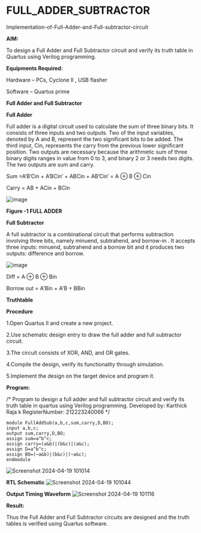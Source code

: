 # FULL_ADDER_SUBTRACTOR

Implementation-of-Full-Adder-and-Full-subtractor-circuit

**AIM:**

To design a Full Adder and Full Subtractor circuit and verify its truth table in Quartus using Verilog programming.

**Equipments Required:**

Hardware – PCs, Cyclone II , USB flasher

Software – Quartus prime

**Full Adder and Full Subtractor**

**Full Adder**

Full adder is a digital circuit used to calculate the sum of three binary bits. It consists of three inputs and two outputs. Two of the input variables, denoted by A and B, represent the two significant bits to be added. The third input, Cin, represents the carry from the previous lower significant position. Two outputs are necessary because the arithmetic sum of three binary digits ranges in value from 0 to 3, and binary 2 or 3 needs two digits. The two outputs are sum and carry.

Sum =A’B’Cin + A’BCin’ + ABCin + AB’Cin’ = A ⊕ B ⊕ Cin 

Carry = AB + ACin + BCin

![image](https://github.com/naavaneetha/FULL_ADDER_SUBTRACTOR/assets/154305477/0f30ba51-5ffb-4198-845f-18e054f675e7)

**Figure -1 FULL ADDER**

**Full Subtractor**

A full subtractor is a combinational circuit that performs subtraction involving three bits, namely minuend, subtrahend, and borrow-in . It accepts three inputs: minuend, subtrahend and a borrow bit and it produces two outputs: difference and borrow.

![image](https://github.com/naavaneetha/FULL_ADDER_SUBTRACTOR/assets/154305477/02b24f51-ab51-4304-9ad6-7b81ffc1ead5)

Diff = A ⊕ B ⊕ Bin 

Borrow out = A'Bin + A'B + BBin

**Truthtable**

**Procedure**

1.Open Quartus II and create a new project.

2.Use schematic design entry to draw the full adder and full subtractor circuit.

3.The circuit consists of XOR, AND, and OR gates.

4.Compile the design, verify its functionality through simulation.

5.Implement the design on the target device and program it.

**Program:**

/* Program to design a full adder and full subtractor circuit and verify its truth table in quartus using Verilog programming. 
Developed by: Karthick Raja k
RegisterNumber: 212223240066
*/
```
module FullAddSub(a,b,c,sum,carry,D,BO);
input a,b,c;
output sum,carry,D,BO;
assign sum=a^b^c;
assign carry=(a&b)|(b&c)|(a&c);
assign D=a^b^c;
assign BO=(~a&b)|(b&c)|(~a&c);
endmodule
```
![Screenshot 2024-04-19 101014](https://github.com/Karthickraja23006120/FULL_ADDER_SUBTRACTOR/assets/139335315/0aa568eb-5c81-4b20-9682-25041a30bbb0)

**RTL Schematic**
![Screenshot 2024-04-19 101044](https://github.com/Karthickraja23006120/FULL_ADDER_SUBTRACTOR/assets/139335315/7c24ae1d-985f-4de8-966a-d309d90cd33c)

**Output Timing Waveform**
![Screenshot 2024-04-19 101116](https://github.com/Karthickraja23006120/FULL_ADDER_SUBTRACTOR/assets/139335315/301b562f-0bff-4949-a238-6f5885cc5ecf)

**Result:**

Thus the Full Adder and Full Subtractor circuits are designed and the truth tables is verified using Quartus software.



